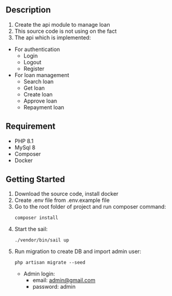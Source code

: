 ## Description
1. Create the api module to manage loan
2. This source code is not using on the fact
3. The api which is implemented:
- For authentication
    - Login
    - Logout
    - Register
- For loan management
    - Search loan
    - Get loan
    - Create loan
    - Approve loan
    - Repayment loan

## Requirement
- PHP 8.1
- MySql 8
- Composer
- Docker

## Getting Started
1. Download the source code, install docker
2. Create \.env file from \.env.example file
3. Go to the root folder of project and run composer command:
    ```composer log
    composer install
    ```
4. Start the sail:
    ```composer log
    ./vendor/bin/sail up
    ```
5. Run migration to create DB and import admin user:
    ```composer log
    php artisan migrate --seed
    ```
   - Admin login: 
     - email: admin@gmail.com
     - password: admin
